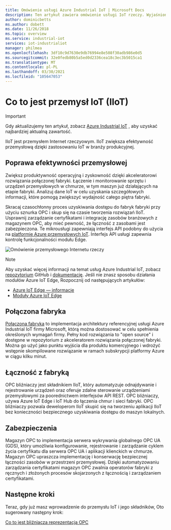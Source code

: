```yaml
---
title: Omówienie usługi Azure Industrial IoT | Microsoft Docs
description: Ten artykuł zawiera omówienie usługi IoT rzeczy. Wyjaśniono w nim informacje dotyczące połączonej fabryki, łączności fabryki i składników zabezpieczeń w programie IIoT.
author: dominicbetts
ms.author: dobett
ms.date: 11/26/2018
ms.topic: overview
ms.service: industrial-iot
services: iot-industrialiot
manager: philmea
ms.openlocfilehash: 3df10c9d7630e9db76994e8e508f30adb986e0d5
ms.sourcegitcommit: 32e0fedb80b5a5ed0d2336cea18c3ec3b5015ca1
ms.translationtype: MT
ms.contentlocale: pl-PL
ms.lasthandoff: 03/30/2021
ms.locfileid: "105647053"
---
```

# <a name="what-is-industrial-iot-iiot"></a>Co to jest przemysł IoT (IIoT)

> [!IMPORTANT]
> Gdy aktualizujemy ten artykuł, zobacz [Azure Industrial IoT](https://azure.github.io/Industrial-IoT/) , aby uzyskać najbardziej aktualną zawartość.

IIoT jest przemysłem Internet rzeczyowym. IIoT zwiększa efektywność przemysłową dzięki zastosowaniu IoT w branży produkcyjnej. 

## <a name="improve-industrial-efficiencies"></a>Poprawa efektywności przemysłowej

Zwiększ produktywność operacyjną i zyskowność dzięki akceleratorowi rozwiązania połączonej fabryki. Łączenie i monitorowanie sprzętu i urządzeń przemysłowych w chmurze, w tym maszyn już działających na etapie fabryki. Analizuj dane IoT w celu uzyskania szczegółowych informacji, które pomogą zwiększyć wydajność całego piętra fabryki.

Skracaj czasochłonny proces uzyskiwania dostępu do fabryk fabryki przy użyciu sznurka OPC i skup się na czasie tworzenia rozwiązań IIoT. Usprawnij zarządzanie certyfikatami i integrację zasobów branżowych z magazynem OPC, aby mieć pewność, że łączność z zasobami jest zabezpieczona. Te mikrousługi zapewniają interfejs API podobny do użycia na [platformie Azure przemysłowych IoT](https://github.com/Azure/Industrial-IoT). Interfejs API usługi zapewnia kontrolę funkcjonalności modułu Edge. 

![Omówienie przemysłowego Internetu rzeczy](media/overview-iot-industrial/overview.png)

> [!NOTE]
> Aby uzyskać więcej informacji na temat usług Azure Industrial IoT, zobacz [repozytorium](https://github.com/Azure/Industrial-IoT) GitHub i [dokumentację](https://azure.github.io/Industrial-IoT/).
Jeśli nie znasz sposobu działania modułów Azure IoT Edge, Rozpocznij od następujących artykułów:
- [Azure IoT Edge — informacje](../iot-edge/about-iot-edge.md)
- [Moduły Azure IoT Edge](../iot-edge/iot-edge-modules.md)

## <a name="connected-factory"></a>Połączona fabryka

[Połączona fabryka](../iot-accelerators/iot-accelerators-connected-factory-features.md) to implementacja architektury referencyjnej usługi Azure Industrial IoT firmy Microsoft, którą można dostosować w celu spełnienia określonych wymagań firmy. Pełny kod rozwiązania to "open source" i dostępne w repozytorium z akceleratorem rozwiązania połączonej fabryki. Można go użyć jako punktu wyjścia dla produktu komercyjnego i wdrożyć wstępnie skompilowane rozwiązanie w ramach subskrypcji platformy Azure w ciągu kilku minut. 

## <a name="factory-floor-connectivity"></a>Łączność z fabryką

OPC bliźniaczy jest składnikiem IIoT, który automatyzuje odnajdywanie i rejestrowanie urządzeń oraz oferuje zdalne sterowanie urządzeniami przemysłowymi za poorednictwem interfejsów API REST. OPC bliźniaczy, używa Azure IoT Edge i IoT Hub do łączenia chmur i sieci fabryki. OPC bliźniaczy pozwala deweloperom IIoT skupić się na tworzeniu aplikacji IIoT bez konieczności bezpiecznego uzyskiwania dostępu do maszyn lokalnych.

## <a name="security"></a>Zabezpieczenia

Magazyn OPC to implementacja serwera wykrywania globalnego OPC UA (GDS), który umożliwia konfigurowanie, rejestrowanie i zarządzanie cyklem życia certyfikatu dla serwera OPC UA i aplikacji klienckich w chmurze. Magazyn OPC upraszcza implementację i konserwację bezpiecznej łączności zasobów w przestrzeni przemysłowej. Dzięki automatyzowaniu zarządzania certyfikatami magazyn OPC zwalnia operatorów fabryki z ręcznych i złożonych procesów skojarzonych z łącznością i zarządzaniem certyfikatami.

## <a name="next-steps"></a>Następne kroki

Teraz, gdy już masz wprowadzenie do przemysłu IoT i jego składników, Oto sugerowany następny krok:

[Co to jest bliźniacza reprezentacja OPC](overview-opc-twin.md)

